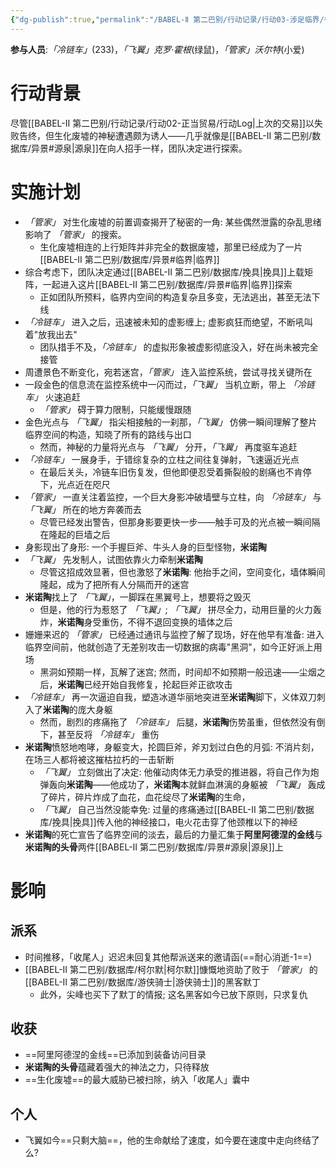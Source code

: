 ```yaml
---
{"dg-publish":true,"permalink":"/BABEL-Ⅱ 第二巴别/行动记录/行动03-涉足临界/行动Log/"}
---
```


**参与人员**:*「冷链车」*(233)，*「飞翼」克罗·霍根*(绿鼠)，*「管家」沃尔特*(小爱)

# 行动背景
尽管[[BABEL-Ⅱ 第二巴别/行动记录/行动02-正当贸易/行动Log\|上次的交易]]以失败告终，但生化废墟的神秘遭遇颇为诱人——几乎就像是[[BABEL-Ⅱ 第二巴别/数据库/异景#源泉\|源泉]]在向人招手一样，团队决定进行探索。
# 实施计划
- *「管家」* 对生化废墟的前置调查揭开了秘密的一角: 某些偶然泄露的杂乱思绪影响了 *「管家」* 的搜索。
	- 生化废墟相连的上行矩阵并非完全的数据废墟，那里已经成为了一片[[BABEL-Ⅱ 第二巴别/数据库/异景#临界\|临界]]
- 综合考虑下，团队决定通过[[BABEL-Ⅱ 第二巴别/数据库/挽具\|挽具]]上载矩阵，一起进入这片[[BABEL-Ⅱ 第二巴别/数据库/异景#临界\|临界]]探索
	- 正如团队所预料，临界内空间的构造复杂且多变，无法逃出，甚至无法下线
- *「冷链车」* 进入之后，迅速被未知的虚影缠上; 虚影疯狂而绝望，不断吼叫着"放我出去"
	- 团队措手不及，*「冷链车」* 的虚拟形象被虚影彻底没入，好在尚未被完全接管
- 周遭景色不断变化，宛若迷宫，*「管家」* 连入监控系统，尝试寻找关键所在
- 一段金色的信息流在监控系统中一闪而过，*「飞翼」* 当机立断，带上 *「冷链车」* 火速追赶
	- *「管家」* 碍于算力限制，只能缓慢跟随
- 金色光点与 *「飞翼」* 指尖相接触的一刹那，*「飞翼」* 仿佛一瞬间理解了整片临界空间的构造，知晓了所有的路线与出口
	- 然而，神秘的力量将光点与 *「飞翼」* 分开，*「飞翼」* 再度驱车追赶
- *「冷链车」* 一展身手，于错综复杂的立柱之间往复弹射，飞速逼近光点
	- 在最后关头，冷链车旧伤复发，但他即便忍受着撕裂般的剧痛也不肯停下，光点近在咫尺
- *「管家」* 一直关注着监控，一个巨大身影冲破墙壁与立柱，向 *「冷链车」* 与 *「飞翼」* 所在的地方奔袭而去
	- 尽管已经发出警告，但那身影要更快一步——触手可及的光点被一瞬间隔在隆起的巨墙之后
- 身影现出了身形: 一个手握巨斧、牛头人身的巨型怪物，**米诺陶**
- *「飞翼」* 先发制人，试图依靠火力牵制**米诺陶**
	- 尽管这招成效显著，但也激怒了**米诺陶**: 他抬手之间，空间变化，墙体瞬间隆起，成为了把所有人分隔而开的迷宫
- **米诺陶**找上了 *「飞翼」*，一脚踩在黑翼号上，想要将之毁灭
	- 但是，他的行为惹怒了 *「飞翼」*; *「飞翼」* 拼尽全力，动用巨量的火力轰炸，**米诺陶**身受重伤，不得不退回变换的墙体之后
- 姗姗来迟的 *「管家」* 已经通过通讯与监控了解了现场，好在他早有准备: 进入临界空间前，他就创造了无差别攻击一切数据的病毒"黑洞"，如今正好派上用场
	- 黑洞如预期一样，瓦解了迷宫; 然而，时间却不如预期一般迅速——尘烟之后，**米诺陶**已经开始自我修复，抡起巨斧正欲攻击
- *「冷链车」* 再一次逼迫自我，塑造冰道华丽地突进至**米诺陶**脚下，义体双刀刺入了**米诺陶**的庞大身躯
	- 然而，剧烈的疼痛拖了 *「冷链车」* 后腿，**米诺陶**伤势虽重，但依然没有倒下，甚至反将 *「冷链车」* 重伤
- **米诺陶**愤怒地咆哮，身躯变大，抡圆巨斧，斧刃划过白色的月弧: 不消片刻，在场三人都将被这摧枯拉朽的一击斩断
	- *「飞翼」* 立刻做出了决定: 他催动肉体无力承受的推进器，将自己作为炮弹轰向**米诺陶**——他成功了，**米诺陶**本就鲜血淋漓的身躯被 *「飞翼」* 轰成了碎片，碎片炸成了血花，血花绽尽了**米诺陶**的生命，
	- *「飞翼」* 自己当然没能幸免: 过量的疼痛通过[[BABEL-Ⅱ 第二巴别/数据库/挽具\|挽具]]传入他的神经接口，电火花击穿了他颈椎以下的神经
- **米诺陶**的死亡宣告了临界空间的淡去，最后的力量汇集于**阿里阿德涅的金线**与**米诺陶的头骨**两件[[BABEL-Ⅱ 第二巴别/数据库/异景#源泉\|源泉]]上

# 影响
## 派系
- 时间推移，「收尾人」迟迟未回复其他帮派送来的邀请函(==耐心消逝-1==)
- [[BABEL-Ⅱ 第二巴别/数据库/柯尔默\|柯尔默]]慷慨地资助了败于 *「管家」* 的[[BABEL-Ⅱ 第二巴别/数据库/游侠骑士\|游侠骑士]]的黑客默丁
	- 此外，尖峰也买下了默丁的情报; 这名黑客如今已放下原则，只求复仇

## 收获
- ==阿里阿德涅的金线==已添加到装备访问目录
- **米诺陶的头骨**蕴藏着强大的神法之力，只待释放
- ==生化废墟==的最大威胁已被扫除，纳入「收尾人」囊中

## 个人
- 飞翼如今==只剩大脑==，他的生命献给了速度，如今要在速度中走向终结了么?